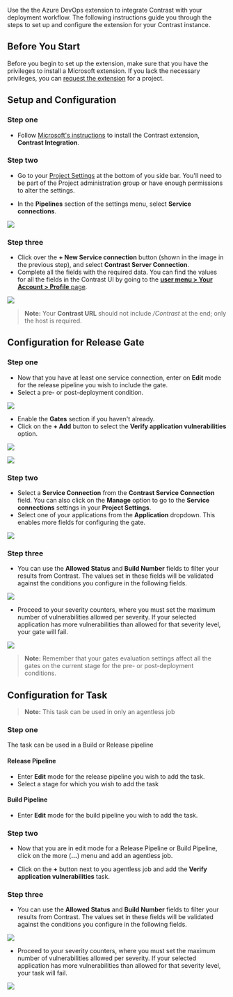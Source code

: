 <!--
title: "Contrast Integration for Azure DevOps" 
description: "Extension to integrate Contrast in your deployment workflow"
tags: "tools azure devops integration extension deployment"
-->


Use the the Azure DevOps extension to integrate Contrast with your deployment workflow. The following instructions guide you through the steps to set up and configure the extension for your Contrast instance. 

## Before You Start 

Before you begin to set up the extension, make sure that you have the privileges to install a Microsoft extension. If you lack the necessary privileges, you can [request the extension](https://docs.microsoft.com/en-us/azure/devops/marketplace/request-extensions?view=azure-devops-2019) for a project.

## Setup and Configuration

### Step one

* Follow [Microsoft's instructions](https://docs.microsoft.com/en-us/azure/devops/marketplace/install-extension?view=azure-devops-2019) to install the Contrast extension, **Contrast Integration**. 

### Step two

* Go to your [Project Settings](https://docs.microsoft.com/en-us/azure/devops/project/navigation/go-to-service-page?view=azure-devops#open-project-settings) at the bottom of you side bar. You'll need to be part of the Project administration group or have enough permissions to alter the settings.

* In the **Pipelines** section of the settings menu, select **Service connections**.

 <a href="assets/images/AzureDevOps_connection_settings.png" rel="lightbox" title="Service Connection Settings"><img class="thumbnail" src="assets/images/AzureDevOps_service_connection_settings.png"/></a>

### Step three

* Click over the **+ New Service connection** button (shown in the image in the previous step), and select **Contrast Server Connection**.
* Complete all the fields with the required data. You can find the values for all the fields in the Contrast UI by going to the [**user menu > Your Account > Profile** page](user-account.html#profile).

<a href="assets/images/AzureDevOps_service_connection.png" rel="lightbox" title="Service Connection fields"><img class="thumbnail" src="assets/images/AzureDevOps_service_connection.png"/></a>

> **Note:** Your **Contrast URL** should not include */Contrast* at the end; only the host is required.

## Configuration for Release Gate

### Step one

* Now that you have at least one service connection, enter on **Edit** mode for the release pipeline you wish to include the gate.
* Select a pre- or post-deployment condition.

<a href="assets/images/AzureDevOps_deployment_conditions.png" rel="lightbox" title="Deployment conditions"><img class="thumbnail" src="assets/images/AzureDevOps_deployment_conditions.png"/></a>

* Enable the **Gates** section if you haven't already. 
* Click on the **+ Add** button to select the **Verify application vulnerabilities** option.

<a href="assets/images/AzureDevOps_gates_section.png" rel="lightbox" title="Gates section"><img class="thumbnail" src="assets/images/AzureDevOps_gates_section.png"/></a>

<a href="assets/images/AzureDevOps_select_gate.png" rel="lightbox" title="Select gate"><img class="thumbnail" src="assets/images/AzureDevOps_select_gate.png"/></a>

### Step two

* Select a **Service Connection** from the **Contrast Service Connection** field. You can also click on the **Manage** option to go to the **Service connections** settings in your **Project Settings**.
* Select one of your applications from the **Application** dropdown. This enables more fields for configuring the gate.

<a href="assets/images/AzureDevOps_gate_part1.png" rel="lightbox" title="Azure DevOps Gate Part 1"><img class="thumbnail" src="assets/images/AzureDevOps_gate_part1.png"/></a>

### Step three

* You can use the **Allowed Status** and **Build Number** fields to filter your results from Contrast. The values set in these fields will be validated against the conditions you configure in the following fields.

<a href="assets/images/AzureDevOps_gate_part2.png" rel="lightbox" title="Azure DevOps Gate Part 2"><img class="thumbnail" src="assets/images/AzureDevOps_gate_part2.png"/></a>

* Proceed to your severity counters, where you must set the maximum number of vulnerabilities allowed per severity. If your selected application has more vulnerabilities than allowed for that severity level, your gate will fail.

<a href="assets/images/AzureDevOps_gate_part3.png" rel="lightbox" title="Azure DevOps Gate Part 3"><img class="thumbnail" src="assets/images/AzureDevOps_gate_part3.png"/></a>

> **Note:** Remember that your gates evaluation settings affect all the gates on the current stage for the pre- or post-deployment conditions.

## Configuration for Task

> **Note:** This task can be used in only an agentless job

### Step one
The task can be used in a Build or Release pipeline

#### Release Pipeline

* Enter **Edit** mode for the release pipeline you wish to add the task.
* Select a stage for which you wish to add the task

<a href="assets/images/task_release_choose_stage.png"></a>

#### Build Pipeline

* Enter **Edit** mode for the build pipeline you wish to add the task.

### Step two

* Now that you are in edit mode for a Release Pipeline or Build Pipeline, click on the more (**...**) menu and add an agentless job.

<a href="assets/images/task_add_agentless_job.png"></a>

* Click on the **+** button next to you agentless job and add the **Verify application vulnerabilities** task.

<a href="assets/images/task_add_task.png"></a>

### Step three

* You can use the **Allowed Status** and **Build Number** fields to filter your results from Contrast. The values set in these fields will be validated against the conditions you configure in the following fields.

<a href="assets/images/AzureDevOps_gate_part2.png" rel="lightbox" title="Azure DevOps Gate Part 2"><img class="thumbnail" src="assets/images/AzureDevOps_gate_part2.png"/></a>

* Proceed to your severity counters, where you must set the maximum number of vulnerabilities allowed per severity. If your selected application has more vulnerabilities than allowed for that severity level, your task will fail.

<a href="assets/images/AzureDevOps_gate_part3.png" rel="lightbox" title="Azure DevOps Gate Part 3"><img class="thumbnail" src="assets/images/AzureDevOps_gate_part3.png"/></a>
